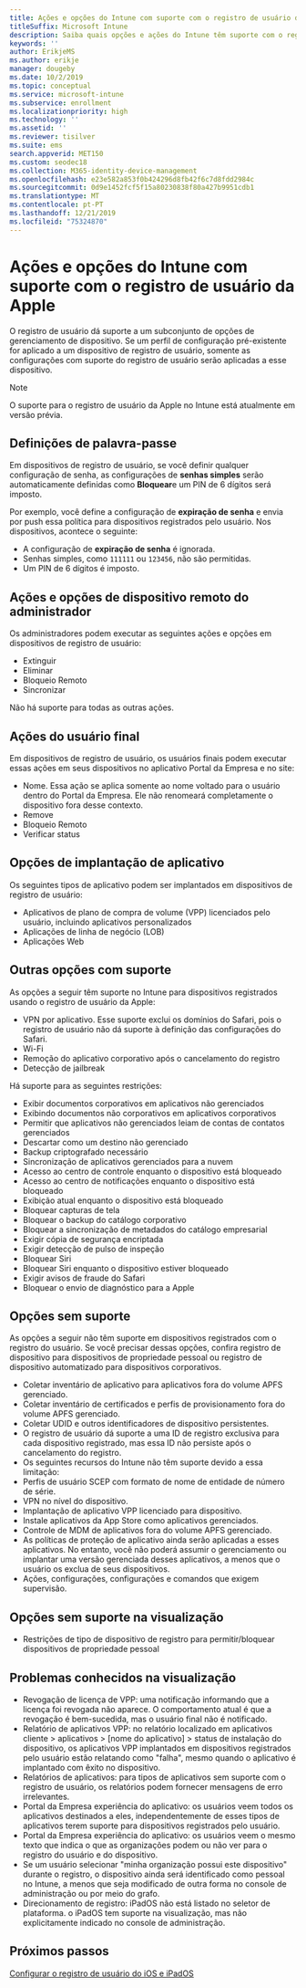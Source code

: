 ```yaml
---
title: Ações e opções do Intune com suporte com o registro de usuário da Apple
titleSuffix: Microsoft Intune
description: Saiba quais opções e ações do Intune têm suporte com o registro de usuário da Apple
keywords: ''
author: ErikjeMS
ms.author: erikje
manager: dougeby
ms.date: 10/2/2019
ms.topic: conceptual
ms.service: microsoft-intune
ms.subservice: enrollment
ms.localizationpriority: high
ms.technology: ''
ms.assetid: ''
ms.reviewer: tisilver
ms.suite: ems
search.appverid: MET150
ms.custom: seodec18
ms.collection: M365-identity-device-management
ms.openlocfilehash: e23e582a853f0b424296d8fb42f6c7d8fdd2984c
ms.sourcegitcommit: 0d9e1452fcf5f15a80230838f80a427b9951cdb1
ms.translationtype: MT
ms.contentlocale: pt-PT
ms.lasthandoff: 12/21/2019
ms.locfileid: "75324870"
---
```

# <a name="intune-actions-and-options-supported-with-apple-user-enrollment"></a>Ações e opções do Intune com suporte com o registro de usuário da Apple

O registro de usuário dá suporte a um subconjunto de opções de gerenciamento de dispositivo. Se um perfil de configuração pré-existente for aplicado a um dispositivo de registro de usuário, somente as configurações com suporte do registro de usuário serão aplicadas a esse dispositivo.

> [!NOTE]
> O suporte para o registro de usuário da Apple no Intune está atualmente em versão prévia.

## <a name="password-settings"></a>Definições de palavra-passe

Em dispositivos de registro de usuário, se você definir qualquer configuração de senha, as configurações de **senhas simples** serão automaticamente definidas como **Bloquear**e um PIN de 6 dígitos será imposto.

Por exemplo, você define a configuração de **expiração de senha** e envia por push essa política para dispositivos registrados pelo usuário. Nos dispositivos, acontece o seguinte:
- A configuração de **expiração de senha** é ignorada.
- Senhas simples, como `111111` ou `123456`, não são permitidas.
- Um PIN de 6 dígitos é imposto.

## <a name="administrator-remote-device-actions-and-options"></a>Ações e opções de dispositivo remoto do administrador
Os administradores podem executar as seguintes ações e opções em dispositivos de registro de usuário:
- Extinguir
- Eliminar
- Bloqueio Remoto
- Sincronizar

Não há suporte para todas as outras ações.

## <a name="end-user-actions"></a>Ações do usuário final
Em dispositivos de registro de usuário, os usuários finais podem executar essas ações em seus dispositivos no aplicativo Portal da Empresa e no site:
- Nome. Essa ação se aplica somente ao nome voltado para o usuário dentro do Portal da Empresa. Ele não renomeará completamente o dispositivo fora desse contexto.
- Remove
- Bloqueio Remoto
- Verificar status

## <a name="app-deployment-options"></a>Opções de implantação de aplicativo
Os seguintes tipos de aplicativo podem ser implantados em dispositivos de registro de usuário:
- Aplicativos de plano de compra de volume (VPP) licenciados pelo usuário, incluindo aplicativos personalizados
- Aplicações de linha de negócio (LOB)
- Aplicações Web

## <a name="other-supported-options"></a>Outras opções com suporte

As opções a seguir têm suporte no Intune para dispositivos registrados usando o registro de usuário da Apple:
- VPN por aplicativo. Esse suporte exclui os domínios do Safari, pois o registro de usuário não dá suporte à definição das configurações do Safari.
- Wi-Fi 
- Remoção do aplicativo corporativo após o cancelamento do registro
- Detecção de jailbreak

Há suporte para as seguintes restrições:
- Exibir documentos corporativos em aplicativos não gerenciados
- Exibindo documentos não corporativos em aplicativos corporativos
- Permitir que aplicativos não gerenciados leiam de contas de contatos gerenciados
- Descartar como um destino não gerenciado
- Backup criptografado necessário
- Sincronização de aplicativos gerenciados para a nuvem
- Acesso ao centro de controle enquanto o dispositivo está bloqueado
- Acesso ao centro de notificações enquanto o dispositivo está bloqueado
- Exibição atual enquanto o dispositivo está bloqueado
- Bloquear capturas de tela
- Bloquear o backup do catálogo corporativo
- Bloquear a sincronização de metadados do catálogo empresarial
- Exigir cópia de segurança encriptada
- Exigir detecção de pulso de inspeção
- Bloquear Siri
- Bloquear Siri enquanto o dispositivo estiver bloqueado
- Exigir avisos de fraude do Safari
- Bloquear o envio de diagnóstico para a Apple


## <a name="options-not-supported"></a>Opções sem suporte
As opções a seguir não têm suporte em dispositivos registrados com o registro do usuário. Se você precisar dessas opções, confira registro de dispositivo para dispositivos de propriedade pessoal ou registro de dispositivo automatizado para dispositivos corporativos.
- Coletar inventário de aplicativo para aplicativos fora do volume APFS gerenciado.
- Coletar inventário de certificados e perfis de provisionamento fora do volume APFS gerenciado.
- Coletar UDID e outros identificadores de dispositivo persistentes.
- O registro de usuário dá suporte a uma ID de registro exclusiva para cada dispositivo registrado, mas essa ID não persiste após o cancelamento do registro.
- Os seguintes recursos do Intune não têm suporte devido a essa limitação:
- Perfis de usuário SCEP com formato de nome de entidade de número de série.
- VPN no nível do dispositivo.
- Implantação de aplicativo VPP licenciado para dispositivo.
- Instale aplicativos da App Store como aplicativos gerenciados.
- Controle de MDM de aplicativos fora do volume APFS gerenciado.
- As políticas de proteção de aplicativo ainda serão aplicadas a esses aplicativos. No entanto, você não poderá assumir o gerenciamento ou implantar uma versão gerenciada desses aplicativos, a menos que o usuário os exclua de seus dispositivos.
- Ações, configurações, configurações e comandos que exigem supervisão. 

## <a name="options-not-supported-in-preview"></a>Opções sem suporte na visualização
- Restrições de tipo de dispositivo de registro para permitir/bloquear dispositivos de propriedade pessoal 

## <a name="known-issues-in-preview"></a>Problemas conhecidos na visualização
- Revogação de licença de VPP: uma notificação informando que a licença foi revogada não aparece. O comportamento atual é que a revogação é bem-sucedida, mas o usuário final não é notificado. 
- Relatório de aplicativos VPP: no relatório localizado em aplicativos cliente > aplicativos > [nome do aplicativo] > status de instalação do dispositivo, os aplicativos VPP implantados em dispositivos registrados pelo usuário estão relatando como "falha", mesmo quando o aplicativo é implantado com êxito no dispositivo. 
- Relatórios de aplicativos: para tipos de aplicativos sem suporte com o registro de usuário, os relatórios podem fornecer mensagens de erro irrelevantes. 
- Portal da Empresa experiência do aplicativo: os usuários veem todos os aplicativos destinados a eles, independentemente de esses tipos de aplicativos terem suporte para dispositivos registrados pelo usuário. 
- Portal da Empresa experiência do aplicativo: os usuários veem o mesmo texto que indica o que as organizações podem ou não ver para o registro do usuário e do dispositivo.
- Se um usuário selecionar "minha organização possui este dispositivo" durante o registro, o dispositivo ainda será identificado como pessoal no Intune, a menos que seja modificado de outra forma no console de administração ou por meio do grafo. 
- Direcionamento de registro: iPadOS não está listado no seletor de plataforma. o iPadOS tem suporte na visualização, mas não explicitamente indicado no console de administração. 


## <a name="next-steps"></a>Próximos passos

[Configurar o registro de usuário do iOS e iPadOS](ios-user-enrollment.md)

